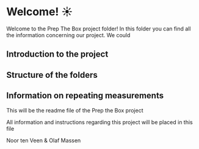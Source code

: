 # Welcome! ☀️

Welcome to the Prep The Box project folder! In this folder you can find all the information concerning our project. We could 

## Introduction to the project

## Structure of the folders

## Information on repeating measurements

This will be the readme file of the Prep the Box project

All information and instructions regarding this project will be placed in this file

Noor ten Veen & Olaf Massen